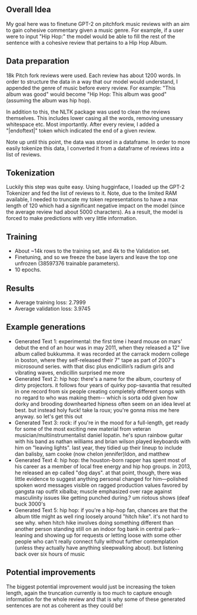 ## Overall Idea

My goal here was to finetune GPT-2 on pitchfork music reviews with an aim to gain cohesive commentary given a music genre. For example, if a user were to input "Hip Hop:" the model would be able to
fill the rest of the sentence with a cohesive review that pertains to a Hip Hop Album. 


## Data preparation

18k Pitch fork reviews were used. Each review has about 1200 words. In order to structure the data in a way that our model would understand, I appended the genre of music before every review. For example: "This album was good"
would become "Hip Hop: This album was good" (assuming the album was hip hop). 

In addition to this, the NLTK package was used to clean the reviews themselves. This includes lower casing all the words, removing unessary whitespace etc. Most importantly. After every review, I added a "|endoftext|" token which indicated the end of a given review. 

Note up until this point, the data was stored in a dataframe. In order to more easily tokenize this data, I converted it from a dataframe of reviews into a list of reviews. 


## Tokenization

Luckily this step was quite easy. Using hugginface, I loaded up the GPT-2 Tokenizer and fed the list of reviews to it. Note, due to the limited RAM available, I needed to truncate my token representations to have a max length of 120 which had a 
significant negative impact on the model (since the average review had about 5000 characters). As a result, the model is forced to make predictions with very little information.



## Training

- About ~14k rows to the training set, and 4k to the Validation set.
- Finetuning, and so we freeze the base layers and leave the top one unfrozen (38597376 trainable parameters).
- 10 epochs.

## Results
- Average training loss: 2.7999
- Average validation loss: 3.9745

## Example generations
- Generated Text 1: experimental: the first time i heard mouse on mars' debut the end of an hour was in may 2011, when they released a 12" live album called bukkumma. it was recorded at the carrack modern college in boston, where they self-released their 7" tape as part of 2007's microsound series. with that disc plus endicillin’s radium girls and vibrating waves, endicillin surprised me more
- Generated Text 2: hip hop: there's a name for the album, courtesy of dirty projectors. it follows four years of quirky pop-savantia that resulted in one record from six people creating completely different songs with no regard to who was making them-- which is sorta odd given how dorky and brooding downhearted hipness often seem on an idea level at best.  but instead holy fuck! take la roux; you're gonna miss me here anyway. so let's get this out
- Generated Text 3: rock: if you're in the mood for a full-length, get ready for some of the most exciting new material from veteran musician/multiinstrumentalist daniel lopatin.  he's spun rainbow guitar with his band as nathan williams and brian wilson played keyboards with him on "leaving lights". last year, they tidied up their lineup to include dan balisby, sam cooke (now chelon jennifer)ldon, and matthew
- Generated Text 4: hip hop: the houston-born rapper has spent most of his career as a member of local free energy and hip hop groups. in 2013, he released an ep called "dog days". at that point, though, there was little evidence to suggest anything personal changed for him—polished spoken word messages visible on ragged production values favored by gangsta rap outfit xibalba; muscle emphasized over rage against masculinity issues like getting punched during.? um riotous shows (deaf buck 3000's
- Generated Text 5: hip hop: if you're a hip-hop fan, chances are that the album title might as well ring loosely around "hitch hike".  it's not hard to see why. when hitch hike involves doing something different than another person standing still on an indoor fog bank in central park-- leaning and showing up for requests or letting loose with some other people who can't really connect fully without further contemplation (unless they actually have anything sleepwalking about). but listening back over six hours of music

## Potential improvements
The biggest potential improvement would just be increasing the token length, again the truncation currently is too much to capture enough information for the whole review and that is why some of these generated sentences are not as coherent as they could be!








